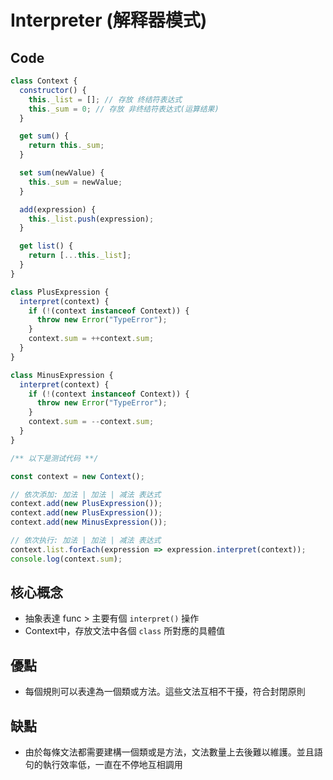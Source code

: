 # Interpreter \(解释器模式\)

## Code

```javascript
class Context {
  constructor() {
    this._list = []; // 存放 终结符表达式
    this._sum = 0; // 存放 非终结符表达式(运算结果)
  }

  get sum() {
    return this._sum;
  }

  set sum(newValue) {
    this._sum = newValue;
  }

  add(expression) {
    this._list.push(expression);
  }

  get list() {
    return [...this._list];
  }
}

class PlusExpression {
  interpret(context) {
    if (!(context instanceof Context)) {
      throw new Error("TypeError");
    }
    context.sum = ++context.sum;
  }
}

class MinusExpression {
  interpret(context) {
    if (!(context instanceof Context)) {
      throw new Error("TypeError");
    }
    context.sum = --context.sum;
  }
}

/** 以下是测试代码 **/

const context = new Context();

// 依次添加: 加法 | 加法 | 减法 表达式
context.add(new PlusExpression());
context.add(new PlusExpression());
context.add(new MinusExpression());

// 依次执行: 加法 | 加法 | 减法 表达式
context.list.forEach(expression => expression.interpret(context));
console.log(context.sum);
```

## 核心概念

* 抽象表達 func &gt; 主要有個 `interpret()` 操作 
* Context中，存放文法中各個 `class` 所對應的具體值

## 優點

* 每個規則可以表達為一個類或方法。這些文法互相不干擾，符合封閉原則

## 缺點

* 由於每條文法都需要建構一個類或是方法，文法數量上去後難以維護。並且語句的執行效率低，一直在不停地互相調用

